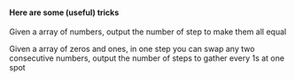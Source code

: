 #### Here are some (useful) tricks

Given a array of numbers, output the number of step to make them all equal

Given a array of zeros and ones, in one step you can swap any two consecutive numbers, output the number of steps to gather every 1s at one spot
